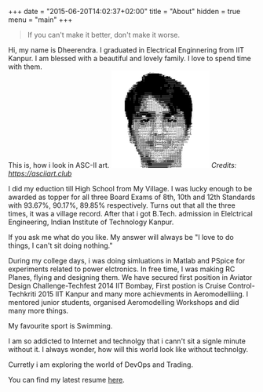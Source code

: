 +++
date = "2015-06-20T14:02:37+02:00"
title = "About"
hidden = true
menu = "main"
+++

> If you can't make it better, don't make it worse. 

Hi, my name is Dheerendra. I graduated in Electrical Enginnering from IIT Kanpur.
I am blessed with a beautiful and lovely family. I love to spend time with them.  
This is, how i look in ASC-II art.
<img src="/posts/images/ASC-II.png" alt="drawing" width="200"/>
*Credits: https://asciiart.club*

I did my eduction till High School from My Village. 
I was lucky enough to be awarded as topper for all three Board Exams of 8th, 10th and 12th Standards with 93.67%, 90.17%, 89.85% respectively. Turns out that all the three times, it was a village record.
After that i got B.Tech. admission in Elelctrical Engineering, Indian Institute of Technology Kanpur.

If you ask me what do you like. My answer will always be "I love to do things, I can't sit doing nothing." 

During my college days, i was doing simluations in Matlab and PSpice for experiments related to power elctronics. 
In free time, I was making RC Planes, flying and designing them. We have secured first position in Aviator Design Challenge-Techfest 2014 IIT Bombay, First
postion is Cruise Control-Techkriti 2015 IIT Kanpur and many more achievments in Aeromodelliing. I mentored junior students, organised Aeromodelling Workshops and did many more things.

My favourite sport is Swimming.

I am so addicted to Internet and technolgy that i cann't sit a signle minute without it.
I always wonder, how will this world look like without technolgy.

Curretly i am exploring the world of DevOps and Trading.

You can find my latest resume [here](../posts/one_page_resume).



